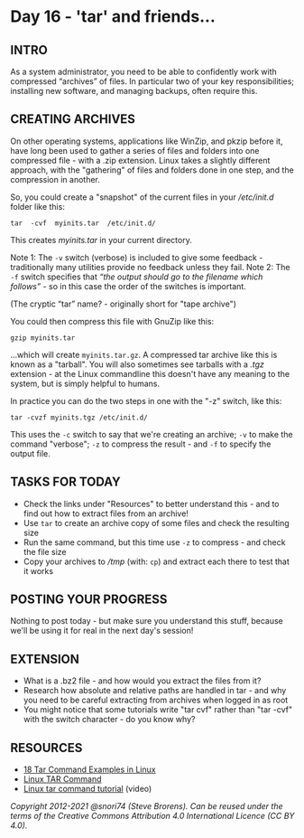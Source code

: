 # Day 16 - 'tar' and friends...

## INTRO

As a system administrator, you need to be able to confidently work with compressed “archives” of files. In particular two of your key responsibilities; installing new software, and managing backups, often require this.

## CREATING ARCHIVES

On other operating systems, applications like WinZip, and pkzip before it, have long been used to gather a series of files and folders into one compressed file - with a .zip extension. Linux takes a slightly different approach, with the "gathering" of files and folders done in one step, and the compression in another.

So, you could create a "snapshot" of the current files in your _/etc/init.d_ folder like this:

`tar  -cvf  myinits.tar  /etc/init.d/`

This creates _myinits.tar_ in your current directory.

Note 1: The `-v` switch  (verbose) is included to give some feedback - traditionally many utilities provide no feedback unless they fail.
Note 2: The `-f` switch specifies that _“the output should go to the filename which follows”_ - so in this case the order of the switches is important.

(The cryptic “tar” name? - originally short for "tape archive")

You could then compress this file with GnuZip like this:

`gzip myinits.tar`

...which will create `myinits.tar.gz`. A compressed tar archive like this is known as a "tarball". You will also sometimes see tarballs with a  _.tgz_ extension - at the Linux commandline this doesn't have any meaning to the system, but is simply helpful to humans.

In practice you can do the two steps in one with the "-z" switch, like this:

`tar -cvzf myinits.tgz /etc/init.d/`

This uses the `-c` switch to say that we're creating an archive; `-v` to make the command "verbose"; `-z` to compress the result - and `-f` to specify the output file.

## TASKS FOR TODAY

* Check the links under "Resources" to better understand this - and to find out how to extract files from an archive!
* Use `tar` to create an archive copy of some files and check the resulting size
* Run the same command, but this time use `-z` to compress - and check the file size
* Copy your archives to _/tmp_ (with: `cp`) and extract each there to test that it works


## POSTING YOUR PROGRESS

Nothing to post today - but make sure you understand this stuff, because we'll be using it for real in the next day's session!

## EXTENSION

* What is a .bz2 file - and how would you extract the files from it?
* Research how absolute and relative paths are handled in tar - and why you need to be careful extracting from archives when logged in as root
* You might notice that some tutorials write "tar cvf" rather than "tar -cvf" with the switch character - do you know why?

## RESOURCES

* [18 Tar Command Examples in Linux](https://www.tecmint.com/18-tar-command-examples-in-linux/)
* [Linux TAR Command](http://linuxbasiccommands.wordpress.com/2008/04/04/linux-tar-command/)
* [Linux tar command tutorial](https://www.youtube.com/watch?v=CUdwDEKlDrw) (video)

*Copyright 2012-2021 @snori74 (Steve Brorens). Can be reused under the terms of the Creative Commons Attribution 4.0 International Licence (CC BY 4.0).*
